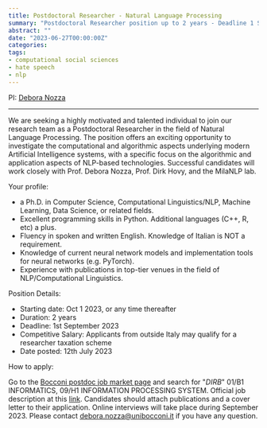```yaml
---
title: Postdoctoral Researcher - Natural Language Processing
summary: "Postdoctoral Researcher position up to 2 years - Deadline 1 Sep 2023"
abstract: ""
date: "2023-06-27T00:00:00Z"
categories:
tags:
- computational social sciences
- hate speech
- nlp
---
```

PI: [Debora Nozza](https://milanlproc.github.io/authors/2_debora_nozza/)

---

We are seeking a highly motivated and talented individual to join our research team as a Postdoctoral Researcher in the field of Natural Language Processing. The position offers an exciting opportunity to investigate the computational and algorithmic aspects underlying modern Artificial Intelligence systems, with a specific focus on the algorithmic and application aspects of NLP-based technologies. Successful candidates will work closely with Prof. Debora Nozza, Prof. Dirk Hovy, and the MilaNLP lab.

Your profile:

- a Ph.D. in Computer Science, Computational Linguistics/NLP, Machine Learning, Data Science, or related fields.
- Excellent programming skills in Python. Additional languages (C++, R, etc) a plus.
- Fluency in spoken and written English. Knowledge of Italian is NOT a requirement.
- Knowledge of current neural network models and implementation tools for neural networks (e.g. PyTorch).
- Experience with publications in top-tier venues in the field of NLP/Computational Linguistics.

Position Details:

- Starting date: Oct 1 2023, or any time thereafter
- Duration: 2 years
- Deadline: 1st September 2023
- Competitive Salary: Applicants from outside Italy may qualify for a researcher taxation scheme
- Date posted: 12th July 2023

How to apply:

Go to the [Bocconi postdoc job market page](https://jobmarket.unibocconi.eu/?type=a&urlBack=/wps/wcm/connect/Bocconi/SitoPubblico_IT/Albero+di+navigazione/Home/docenti+e+ricerca/docenti/Reclutamento+docenti/Concorsi/Assegni+di+Ricerca/) and search for "*DIRB*"  01/B1 INFORMATICS,  09/H1 INFORMATION PROCESSING SYSTEM.
Official job description at this [link](https://jobmarket.unibocconi.eu/include/dwload.php?a=NjUxXjgyNTgxYjQyOGEyOTE3OWY5MzNmNTZhZDIwODUyNjkxXnVwbG9hZC9EUkIvc2Vzc2lvbl8zOTItMjAyMzA3MTJeam1rX3Nlc19maWxlXmptZl9eam1mX2ZpbGVeMTcwNQ==). Candidates should attach publications and a cover letter to their application. Online interviews will take place during September 2023. Please contact <debora.nozza@unibocconi.it> if you have any question.

